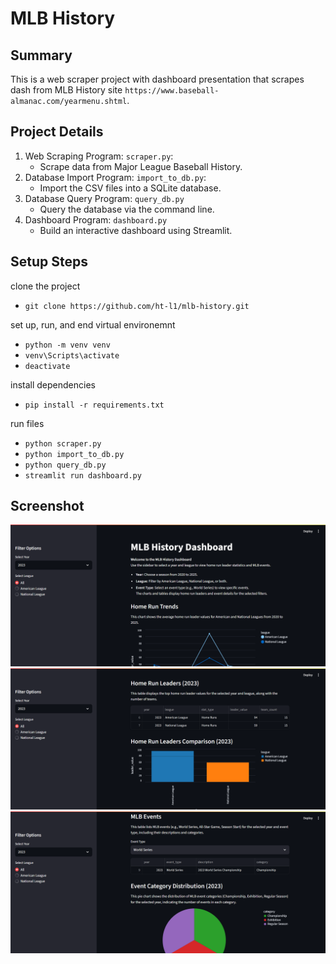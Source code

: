 # MLB History

## Summary
This is a web scraper project with dashboard presentation that scrapes dash from MLB History site `https://www.baseball-almanac.com/yearmenu.shtml`. 

## Project Details
1. Web Scraping Program: `scraper.py`: 
    - Scrape data from Major League Baseball History.
2. Database Import Program: `import_to_db.py`: 
    - Import the CSV files into a SQLite database.
3. Database Query Program: `query_db.py`
    - Query the database via the command line.
4. Dashboard Program: `dashboard.py`
    - Build an interactive dashboard using Streamlit.

## Setup Steps
clone the project
- `git clone https://github.com/ht-l1/mlb-history.git`

set up, run, and end virtual environemnt 
- `python -m venv venv`
- `venv\Scripts\activate`
- `deactivate`

install dependencies
- `pip install -r requirements.txt`

run files 
- `python scraper.py`
- `python import_to_db.py`
- `python query_db.py`
- `streamlit run dashboard.py`

## Screenshot
![alt text](images/image.png)
![alt text](images/image-1.png)
![alt text](images/image-2.png)
